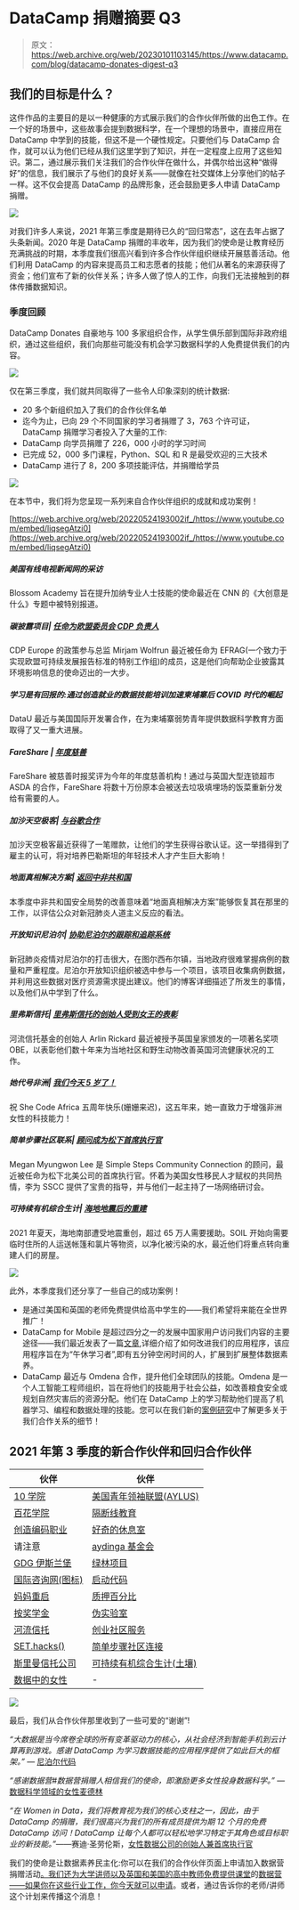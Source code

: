 # DataCamp 捐赠摘要 Q3

> 原文：<https://web.archive.org/web/20230101103145/https://www.datacamp.com/blog/datacamp-donates-digest-q3>

## 我们的目标是什么？

这件作品的主要目的是以一种健康的方式展示我们的合作伙伴所做的出色工作。在一个好的场景中，这些故事会提到数据科学，在一个理想的场景中，直接应用在 DataCamp 中学到的技能，但这不是一个硬性规定。只要他们与 DataCamp 合作，就可以认为他们已经从我们这里学到了知识，并在一定程度上应用了这些知识。第二，通过展示我们关注我们的合作伙伴在做什么，并偶尔给出这种“做得好”的信息，我们展示了与他们的良好关系——就像在社交媒体上分享他们的帖子一样。这不仅会提高 DataCamp 的品牌形象，还会鼓励更多人申请 DataCamp 捐赠。

![](img/88d1196d597c1e8ad6d912c3f4b40a2d.png)

对我们许多人来说，2021 年第三季度是期待已久的“回归常态”，这在去年占据了头条新闻。2020 年是 DataCamp 捐赠的丰收年，因为我们的使命是让教育经历充满挑战的时期，本季度我们很高兴看到许多合作伙伴组织继续开展慈善活动。他们利用 DataCamp 的内容来提高员工和志愿者的技能；他们从著名的来源获得了资金；他们宣布了新的伙伴关系；许多人做了惊人的工作，向我们无法接触到的群体传播数据知识。

### 季度回顾

DataCamp Donates 自豪地与 100 多家组织合作，从学生俱乐部到国际非政府组织，通过这些组织，我们向那些可能没有机会学习数据科学的人免费提供我们的内容。

![](img/b8865d3caaa0775894e621436e3f7ea5.png)

仅在第三季度，我们就共同取得了一些令人印象深刻的统计数据:

*   20 多个新组织加入了我们的合作伙伴名单
*   迄今为止，已向 29 个不同国家的学习者捐赠了 3，763 个许可证，DataCamp 捐赠学习者投入了大量的工作:
*   DataCamp 向学员捐赠了 226，000 小时的学习时间
*   已完成 52，000 多门课程，Python、SQL 和 R 是最受欢迎的三大技术
*   DataCamp 进行了 8，200 多项技能评估，并捐赠给学员

![](img/32f381715ad4eb4a0b4da28db56c05b3.png)

在本节中，我们将为您呈现一系列来自合作伙伴组织的成就和成功案例！

[https://web.archive.org/web/20220524193002if_/https://www.youtube.com/embed/liqsegAtzi0](https://web.archive.org/web/20220524193002if_/https://www.youtube.com/embed/liqsegAtzi0)

##### 美国有线电视新闻网的采访

Blossom Academy 旨在提升加纳专业人士技能的使命最近在 CNN 的《大创意是什么》专题中被特别报道。

##### 碳披露项目| [任命为欧盟委员会 CDP 负责人](https://web.archive.org/web/20220524193002/https://www.cdp.net/en/articles/governments/mirjam-wolfrum-efrag-european-sustainability-reporting-standards)

CDP Europe 的政策参与总监 Mirjam Wolfrun 最近被任命为 EFRAG(一个致力于实现欧盟可持续发展报告标准的特别工作组)的成员，这是他们向帮助企业披露其环境影响信息的使命迈出的一大步。

##### 学习是有回报的:通过创造就业的数据技能培训加速柬埔寨后 COVID 时代的崛起

DataU 最近与美国国际开发署合作，在为柬埔寨弱势青年提供数据科学教育方面取得了又一重大进展。

##### FareShare | [年度慈善](https://web.archive.org/web/20220524193002/https://www.linkedin.com/posts/fareshareuk_charity-of-the-year-fareshare-has-been-named-activity-6842040477047377920-J-8b)

FareShare 被慈善时报奖评为今年的年度慈善机构！通过与英国大型连锁超市 ASDA 的合作，FareShare 将数十万份原本会被送去垃圾填埋场的饭菜重新分发给有需要的人。

##### 加沙天空极客| [与谷歌合作](https://web.archive.org/web/20220524193002/https://www.linkedin.com/posts/gaza-sky-geeks_%D8%B3%D8%B9%D9%8A%D8%AF%D9%88%D9%86-%D8%AC%D8%AF%D8%A7-%D8%A8%D8%A7%D9%84%D8%A5%D8%B9%D9%84%D8%A7%D9%86-%D8%A7%D9%84%D9%8A%D9%88%D9%85-%D8%B9%D9%86-%D8%AA%D9%82%D8%AF%D9%8A%D9%85-%D9%85%D8%A7-%D9%8A%D8%B2%D9%8A%D8%AF-activity-6835553310238408704-oQzf)

加沙天空极客最近获得了一笔赠款，让他们的学生获得谷歌认证。这一举措得到了雇主的认可，将对培养巴勒斯坦的年轻技术人才产生巨大影响！

##### 地面真相解决方案| [返回中非共和国](https://web.archive.org/web/20220524193002/https://groundtruthsolutions.org/where-we-work/country/?sel=Central-African%20Republic&fbclid=IwAR2AuA_0OGY9pUcKUvuauACrdEgz8AtvuRFGCe6n4FEw-ejvgOKQe_PAoL0)

本季度中非共和国安全局势的改善意味着“地面真相解决方案”能够恢复其在那里的工作，以评估公众对新冠肺炎人道主义反应的看法。

##### 开放知识尼泊尔| [协助尼泊尔的跟踪和追踪系统](https://web.archive.org/web/20220524193002/http://oknp.org/2021/09/05/wrapping-up-youth-in-covid-response-project-tulsipur/)

新冠肺炎疫情对尼泊尔的打击很大，在图尔西布尔镇，当地政府很难掌握病例的数量和严重程度。尼泊尔开放知识组织被选中参与一个项目，该项目收集病例数据，并利用这些数据对医疗资源需求提出建议。他们的博客详细描述了所发生的事情，以及他们从中学到了什么。

##### 里弗斯信托| [里弗斯信托的创始人受到女王的表彰](https://web.archive.org/web/20220524193002/https://www.theriverstrust.org/about-us/news/founder-of-rivers-trust-movement-honoured-by-the-queen)

河流信托基金的创始人 Arlin Rickard 最近被授予英国皇家颁发的一项著名奖项 OBE，以表彰他们数十年来为当地社区和野生动物改善英国河流健康状况的工作。

##### 她代号非洲| [我们今天 5 岁了！](https://web.archive.org/web/20220524193002/https://www.linkedin.com/posts/she-code-africa_scaat5-women-womenintech-activity-6843099634831790081-lRGj)

祝 She Code Africa 五周年快乐(姗姗来迟)，这五年来，她一直致力于增强非洲女性的科技能力！

##### 简单步骤社区联系| [顾问成为松下首席执行官](https://web.archive.org/web/20220524193002/https://www.linkedin.com/posts/simplestepscc_femaleleadership-authenticleadership-immigrantwomen-activity-6839295875362254848-F5YV)

Megan Myungwon Lee 是 Simple Steps Community Connection 的顾问，最近被任命为松下北美公司的首席执行官。怀着为美国女性移民人才赋权的共同热情，李为 SSCC 提供了宝贵的指导，并与他们一起主持了一场网络研讨会。

##### 可持续有机综合生计| [海地地震后的重建](https://web.archive.org/web/20220524193002/https://www.oursoil.org/september-2021-newsletter-from-response-to-reconstruction/)

2021 年夏天，海地南部遭受地震重创，超过 65 万人需要援助。SOIL 开始向需要临时住所的人运送帐篷和氯片等物资，以净化被污染的水，最近他们将重点转向重建人们的房屋。

![](img/996f1db270e3218d5b699c7d3e3834fd.png)

此外，本季度我们还分享了一些自己的成功案例！

*   是通过美国和英国的老师免费提供给高中学生的——我们希望将来能在全世界推广！
*   DataCamp for Mobile 是超过四分之一的发展中国家用户访问我们内容的主要途径——我们最近发表了一篇[文章](https://web.archive.org/web/20220524193002/https://www.datacamp.com/community/blog/a-cellular-story),详细介绍了如何改进我们的应用程序，该应用程序旨在为“午休学习者”,即有五分钟空闲时间的人，扩展到扩展整体数据素养。
*   DataCamp 最近与 Omdena 合作，提升他们全球团队的技能。Omdena 是一个人工智能工程师组织，旨在将他们的技能用于社会公益，如改善粮食安全或规划自然灾害后的资源分配。他们在 DataCamp 上的学习帮助他们提高了机器学习、编程和数据处理的技能。您可以在我们新的[案例研究](https://web.archive.org/web/20220524193002/https://www.datacamp.com/resources/case-studies/omdena-training-case-study)中了解更多关于我们合作关系的细节！

## 2021 年第 3 季度的新合作伙伴和回归合作伙伴

| 伙伴 | 伙伴 |
| --- | --- |
| [10 学院](https://web.archive.org/web/20220524193002/https://www.10academy.org/) | [美国青年领袖联盟(AYLUS)](https://web.archive.org/web/20220524193002/https://aylus.org/) |
| [百花学院](https://web.archive.org/web/20220524193002/https://www.blossomacademy.co/) | [隔断线教育](https://web.archive.org/web/20220524193002/https://breakline.org/) |
| [创造编码职业](https://web.archive.org/web/20220524193002/https://cccareers.org/) | [好奇的休息室](https://web.archive.org/web/20220524193002/http://www.thecuriouslounge.co.uk/) |
| 请注意 | [aydinga 基金会](https://web.archive.org/web/20220524193002/https://ayudinga.org/) |
| [GDG 伊斯兰堡](https://web.archive.org/web/20220524193002/https://gdg.community.dev/gdg-islamabad/) | [绿林项目](https://web.archive.org/web/20220524193002/http://greenwoodproject.org/) |
| [国际咨询网(图标)](https://web.archive.org/web/20220524193002/http://www.internationalconsultingnetwork.org/) | [启动代码](https://web.archive.org/web/20220524193002/https://www.launchcode.org/) |
| [妈妈重启](https://web.archive.org/web/20220524193002/https://www.momrelaunch.com/) | [质押百分比](https://web.archive.org/web/20220524193002/https://www.percentpledge.org/) |
| [按奖学金](https://web.archive.org/web/20220524193002/https://perscholas.org/) | [伪实验室](https://web.archive.org/web/20220524193002/https://pseudo-lab.com/c42db6652c1b45c3ba4bfe157c70cf09) |
| [河流信托](https://web.archive.org/web/20220524193002/https://www.theriverstrust.org/) | [创业社区服务](https://web.archive.org/web/20220524193002/https://venturecs.org/) |
| [SET.hacks()](https://web.archive.org/web/20220524193002/https://www.sethacks.ca/) | [简单步骤社区连接](https://web.archive.org/web/20220524193002/https://www.simplestepscc.org/) |
| [斯里曼信托公司](https://web.archive.org/web/20220524193002/https://www.srimaantrust.com/) | [可持续有机综合生计(土壤)](https://web.archive.org/web/20220524193002/https://www.oursoil.org/) |
| [数据中的女性](https://web.archive.org/web/20220524193002/https://www.womenindata.org/) | - |

![](img/1052943475b8e4624cd38773086007e4.png)

最后，我们从合作伙伴那里收到了一些可爱的“谢谢”!

*“大数据是当今席卷全球的所有变革驱动力的核心，从社会经济到智能手机到云计算再到游戏。感谢 DataCamp 为学习数据技能的应用程序提供了如此巨大的框架。”* — [尼泊尔代码](https://web.archive.org/web/20220524193002/https://www.facebook.com/watch/?v=199928715416036)

*“感谢数据营#数据营捐赠人相信我们的使命，即激励更多女性投身数据科学。”* — [数据科学领域的女性麦德林](https://web.archive.org/web/20220524193002/https://www.facebook.com/166958610577901/posts/903245636949191)

*“在 Women in Data，我们将教育视为我们的核心支柱之一，因此，由于 DataCamp 的捐赠，我们很高兴为我们的所有成员提供为期 12 个月的免费 DataCamp 访问！DataCamp 让每个人都可以轻松地学习特定于其角色或目标职业的新技能。”*——赛迪·圣劳伦斯，[女性数据公司的创始人兼首席执行官](https://web.archive.org/web/20220524193002/https://www.womenindata.org/)

我们的使命是让数据素养民主化:你可以在我们的合作伙伴页面上申请加入数据营捐赠活动[。我们还为大学讲师以及英国和美国的高中教师免费提供课堂](https://web.archive.org/web/20220524193002/https://www.datacamp.com/donates/apply)的[数据营——如果你在这些行业工作，你今天就可以申请](https://web.archive.org/web/20220524193002/https://www.datacamp.com/groups/classrooms)。或者，通过告诉你的老师/讲师这个计划来传播这个消息！